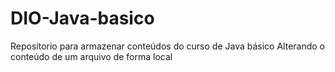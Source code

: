 # DIO-Java-basico
Repositorio para armazenar conteúdos do curso de Java básico
Alterando o conteúdo de um arquivo de forma local
